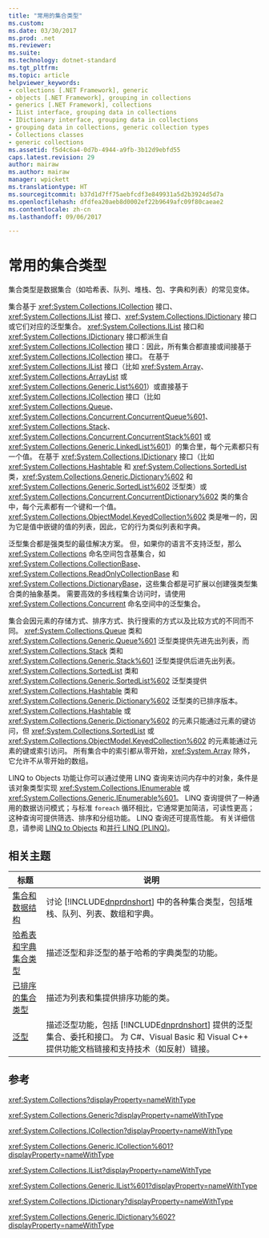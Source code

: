 ```yaml
---
title: "常用的集合类型"
ms.custom: 
ms.date: 03/30/2017
ms.prod: .net
ms.reviewer: 
ms.suite: 
ms.technology: dotnet-standard
ms.tgt_pltfrm: 
ms.topic: article
helpviewer_keywords:
- collections [.NET Framework], generic
- objects [.NET Framework], grouping in collections
- generics [.NET Framework], collections
- IList interface, grouping data in collections
- IDictionary interface, grouping data in collections
- grouping data in collections, generic collection types
- Collections classes
- generic collections
ms.assetid: f5d4c6a4-0d7b-4944-a9fb-3b12d9ebfd55
caps.latest.revision: 29
author: mairaw
ms.author: mairaw
manager: wpickett
ms.translationtype: HT
ms.sourcegitcommit: b37d1d7ff75aebfcdf3e849931a5d2b3924d5d7a
ms.openlocfilehash: dfdfea20aeb8d0002ef22b9649afc09f80caeae2
ms.contentlocale: zh-cn
ms.lasthandoff: 09/06/2017

---
```

# <a name="commonly-used-collection-types"></a>常用的集合类型
集合类型是数据集合（如哈希表、队列、堆栈、包、字典和列表）的常见变体。  
  
 集合基于 <xref:System.Collections.ICollection> 接口、 <xref:System.Collections.IList> 接口、<xref:System.Collections.IDictionary> 接口或它们对应的泛型集合。 <xref:System.Collections.IList> 接口和 <xref:System.Collections.IDictionary> 接口都派生自 <xref:System.Collections.ICollection> 接口：因此，所有集合都直接或间接基于 <xref:System.Collections.ICollection> 接口。 在基于 <xref:System.Collections.IList> 接口（比如 <xref:System.Array>、<xref:System.Collections.ArrayList> 或 <xref:System.Collections.Generic.List%601>）或直接基于 <xref:System.Collections.ICollection> 接口（比如 <xref:System.Collections.Queue>、<xref:System.Collections.Concurrent.ConcurrentQueue%601>、<xref:System.Collections.Stack>、<xref:System.Collections.Concurrent.ConcurrentStack%601> 或 <xref:System.Collections.Generic.LinkedList%601>）的集合里，每个元素都只有一个值。 在基于 <xref:System.Collections.IDictionary> 接口（比如 <xref:System.Collections.Hashtable> 和 <xref:System.Collections.SortedList> 类，<xref:System.Collections.Generic.Dictionary%602> 和<xref:System.Collections.Generic.SortedList%602> 泛型类）或 <xref:System.Collections.Concurrent.ConcurrentDictionary%602> 类的集合中，每个元素都有一个键和一个值。  <xref:System.Collections.ObjectModel.KeyedCollection%602> 类是唯一的，因为它是值中嵌键的值的列表，因此，它的行为类似列表和字典。  
  
 泛型集合都是强类型的最佳解决方案。 但，如果你的语言不支持泛型，那么 <xref:System.Collections> 命名空间包含基集合，如 <xref:System.Collections.CollectionBase>、<xref:System.Collections.ReadOnlyCollectionBase> 和 <xref:System.Collections.DictionaryBase>，这些集合都是可扩展以创建强类型集合类的抽象基类。 需要高效的多线程集合访问时，请使用 <xref:System.Collections.Concurrent> 命名空间中的泛型集合。  
  
 集合会因元素的存储方式、排序方式、执行搜索的方式以及比较方式的不同而不同。 <xref:System.Collections.Queue> 类和 <xref:System.Collections.Generic.Queue%601> 泛型类提供先进先出列表，而 <xref:System.Collections.Stack> 类和 <xref:System.Collections.Generic.Stack%601> 泛型类提供后进先出列表。 <xref:System.Collections.SortedList> 类和 <xref:System.Collections.Generic.SortedList%602> 泛型类提供 <xref:System.Collections.Hashtable> 类和 <xref:System.Collections.Generic.Dictionary%602> 泛型类的已排序版本。 <xref:System.Collections.Hashtable> 或 <xref:System.Collections.Generic.Dictionary%602> 的元素只能通过元素的键访问，但 <xref:System.Collections.SortedList> 或 <xref:System.Collections.ObjectModel.KeyedCollection%602> 的元素能通过元素的键或索引访问。 所有集合中的索引都从零开始，<xref:System.Array> 除外，它允许不从零开始的数组。  
  
 LINQ to Objects 功能让你可以通过使用 LINQ 查询来访问内存中的对象，条件是该对象类型实现 <xref:System.Collections.IEnumerable> 或 <xref:System.Collections.Generic.IEnumerable%601>。 LINQ 查询提供了一种通用的数据访问模式；与标准 `foreach` 循环相比，它通常更加简洁，可读性更高；这种查询可提供筛选、排序和分组功能。 LINQ 查询还可提高性能。 有关详细信息，请参阅 [LINQ to Objects](http://msdn.microsoft.com/library/73cafe73-37cf-46e7-bfa7-97c7eea7ced9) 和[并行 LINQ (PLINQ)](../../../docs/standard/parallel-programming/parallel-linq-plinq.md)。  
  
## <a name="related-topics"></a>相关主题  
  
|标题|说明|  
|-----------|-----------------|  
|[集合和数据结构](../../../docs/standard/collections/index.md)|讨论 [!INCLUDE[dnprdnshort](../../../includes/dnprdnshort-md.md)] 中的各种集合类型，包括堆栈、队列、列表、数组和字典。|  
|[哈希表和字典集合类型](../../../docs/standard/collections/hashtable-and-dictionary-collection-types.md)|描述泛型和非泛型的基于哈希的字典类型的功能。|  
|[已排序的集合类型](../../../docs/standard/collections/sorted-collection-types.md)|描述为列表和集提供排序功能的类。|  
|[泛型](../../../docs/standard/generics/index.md)|描述泛型功能，包括 [!INCLUDE[dnprdnshort](../../../includes/dnprdnshort-md.md)] 提供的泛型集合、委托和接口。 为 C#、Visual Basic 和 Visual C++ 提供功能文档链接和支持技术（如反射）链接。|  
  
## <a name="reference"></a>参考  
 <xref:System.Collections?displayProperty=nameWithType>  
  
 <xref:System.Collections.Generic?displayProperty=nameWithType>  
  
 <xref:System.Collections.ICollection?displayProperty=nameWithType>  
  
 <xref:System.Collections.Generic.ICollection%601?displayProperty=nameWithType>  
  
 <xref:System.Collections.IList?displayProperty=nameWithType>  
  
 <xref:System.Collections.Generic.IList%601?displayProperty=nameWithType>  
  
 <xref:System.Collections.IDictionary?displayProperty=nameWithType>  
  
 <xref:System.Collections.Generic.IDictionary%602?displayProperty=nameWithType>

